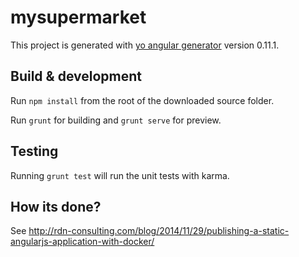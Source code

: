 # mysupermarket

This project is generated with [yo angular generator](https://github.com/yeoman/generator-angular)
version 0.11.1.

## Build & development

Run `npm install` from the root of the downloaded source folder.

Run `grunt` for building and `grunt serve` for preview.

## Testing

Running `grunt test` will run the unit tests with karma.

## How its done?

See http://rdn-consulting.com/blog/2014/11/29/publishing-a-static-angularjs-application-with-docker/
